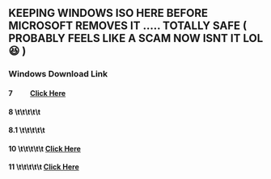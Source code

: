 ## KEEPING WINDOWS ISO HERE BEFORE MICROSOFT REMOVES IT ..... TOTALLY SAFE ( PROBABLY FEELS LIKE A SCAM NOW ISNT IT LOL 😆 )

### Windows                   Download Link

#### 7       &ensp;&ensp;&ensp;&ensp;               [Click Here]()
#### 8        \t\t\t\t\t
#### 8.1      \t\t\t\t\t
#### 10       \t\t\t\t\t               [Click Here](https://www.mediafire.com/file/lza2w6innc8i7d0/Windows+10+22h2+x64.iso/file)
#### 11       \t\t\t\t\t                [Click Here](https://www.mediafire.com/file/v591mtvw0jjorsb/Win11_23H2_English_x64v2.iso/file)
